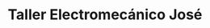 ---
title: "Taller Electromecánico José"
url: /oviedo-uvieu/taller-electromecanico-jose/
shop: reparación de automóviles
---
